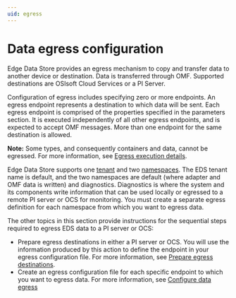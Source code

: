 ```yaml
---
uid: egress
---
```


# Data egress configuration

Edge Data Store provides an egress mechanism to copy and transfer data to another device or destination. Data is transferred through OMF. Supported destinations are OSIsoft Cloud Services or a PI Server.

Configuration of egress includes specifying zero or more endpoints. An egress endpoint represents a destination to which data will be sent. Each egress endpoint is comprised of the properties specified in the parameters section. It is executed independently of all other egress endpoints, and is expected to accept OMF messages. More than one endpoint for the same destination is allowed.

**Note:** Some types, and consequently containers and data, cannot be egressed. For more information, see [Egress execution details](xref:EgressExecutionDetails).

Edge Data Store supports one [tenant](https://ocs-docs.osisoft.com/Documentation/Management/Account_Tenant.html) and two [namespaces](https://ocs-docs.osisoft.com/Documentation/Management/Account_Namespace_1.html). The EDS tenant name is default, and the two namespaces are default (where adapter and OMF data is written) and diagnostics. Diagnostics is where the system and its components write information that can be used locally or egressed to a remote PI server or OCS for monitoring. You must create a separate egress definition for each namespace from which you want to egress data.

The other topics in this section provide instructions for the sequential steps required to egress EDS data to a PI server or OCS:

- Prepare egress destinations in either a PI server or OCS. You will use the information produced by this action to define the endpoint in your egress configuration file. For more information, see [Prepare egress destinations](xref:PrepareEgressDestinations).
- Create an egress configuration file for each specific endpoint to which you want to egress data. For more information, see [Configure data egress](xref:configureEgress)
